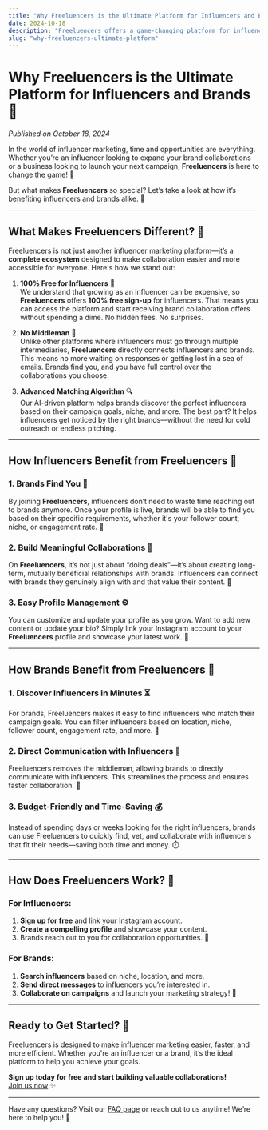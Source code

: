 ```yaml
---
title: "Why Freeluencers is the Ultimate Platform for Influencers and Brands 🚀"
date: 2024-10-18
description: "Freeluencers offers a game-changing platform for influencers and brands. Discover how it works and how you can benefit today!"
slug: "why-freeluencers-ultimate-platform"
---
```


# Why Freeluencers is the Ultimate Platform for Influencers and Brands 🚀

*Published on October 18, 2024*

In the world of influencer marketing, time and opportunities are everything. Whether you’re an influencer looking to expand your brand collaborations or a business looking to launch your next campaign, **Freeluencers** is here to change the game! 🎯

But what makes **Freeluencers** so special? Let’s take a look at how it’s benefiting influencers and brands alike. 🌟

---

## What Makes Freeluencers Different? 🤔

Freeluencers is not just another influencer marketing platform—it’s a **complete ecosystem** designed to make collaboration easier and more accessible for everyone. Here's how we stand out:

1. **100% Free for Influencers** 💸  
   We understand that growing as an influencer can be expensive, so **Freeluencers** offers **100% free sign-up** for influencers. That means you can access the platform and start receiving brand collaboration offers without spending a dime. No hidden fees. No surprises.

2. **No Middleman** 🛑  
   Unlike other platforms where influencers must go through multiple intermediaries, **Freeluencers** directly connects influencers and brands. This means no more waiting on responses or getting lost in a sea of emails. Brands find you, and you have full control over the collaborations you choose.

3. **Advanced Matching Algorithm** 🔍  
   Our AI-driven platform helps brands discover the perfect influencers based on their campaign goals, niche, and more. The best part? It helps influencers get noticed by the right brands—without the need for cold outreach or endless pitching.

---

## How Influencers Benefit from Freeluencers 🌟

### 1. Brands Find You 📩
By joining **Freeluencers**, influencers don’t need to waste time reaching out to brands anymore. Once your profile is live, brands will be able to find you based on their specific requirements, whether it's your follower count, niche, or engagement rate. 💬

### 2. Build Meaningful Collaborations 💼
On **Freeluencers**, it’s not just about “doing deals”—it’s about creating long-term, mutually beneficial relationships with brands. Influencers can connect with brands they genuinely align with and that value their content. 🌱

### 3. Easy Profile Management ⚙️
You can customize and update your profile as you grow. Want to add new content or update your bio? Simply link your Instagram account to your **Freeluencers** profile and showcase your latest work. 📸

---

## How Brands Benefit from Freeluencers 🚀

### 1. Discover Influencers in Minutes ⏳
For brands, Freeluencers makes it easy to find influencers who match their campaign goals. You can filter influencers based on location, niche, follower count, engagement rate, and more. 🧐

### 2. Direct Communication with Influencers 📲
Freeluencers removes the middleman, allowing brands to directly communicate with influencers. This streamlines the process and ensures faster collaboration. 🤝

### 3. Budget-Friendly and Time-Saving 💰
Instead of spending days or weeks looking for the right influencers, brands can use Freeluencers to quickly find, vet, and collaborate with influencers that fit their needs—saving both time and money. ⏱️

---

## How Does Freeluencers Work? 🔄

### For Influencers:
1. **Sign up for free** and link your Instagram account.
2. **Create a compelling profile** and showcase your content.
3. Brands reach out to you for collaboration opportunities. 🎯

### For Brands:
1. **Search influencers** based on niche, location, and more.
2. **Send direct messages** to influencers you’re interested in.
3. **Collaborate on campaigns** and launch your marketing strategy! 🚀

---

## Ready to Get Started? 🚀

Freeluencers is designed to make influencer marketing easier, faster, and more efficient. Whether you're an influencer or a brand, it’s the ideal platform to help you achieve your goals.

**Sign up today for free and start building valuable collaborations!**  
[Join us now](https://freeluencers.com/register) ✨

---

Have any questions? Visit our [FAQ page](https://freeluencers.com/faqs) or reach out to us anytime! We’re here to help you! 💬
